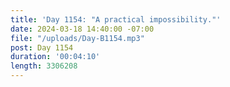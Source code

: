```yaml
---
title: 'Day 1154: "A practical impossibility."'
date: 2024-03-18 14:40:00 -07:00
file: "/uploads/Day-B1154.mp3"
post: Day 1154
duration: '00:04:10'
length: 3306208
---
```


